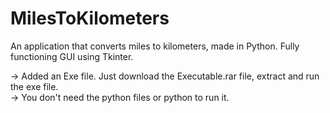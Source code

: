# MilesToKilometers
An application that converts miles to kilometers, made in Python. Fully functioning GUI using Tkinter.  

-> Added an Exe file. Just download the Executable.rar file, extract and run the exe file.  
-> You don't need the python files or python to run it.
